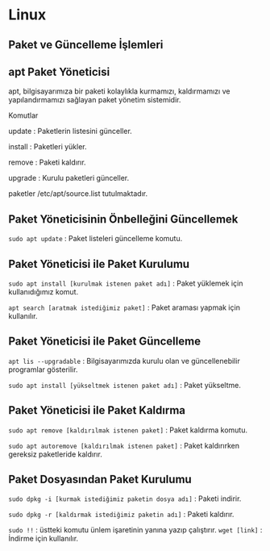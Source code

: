 # Linux

## Paket ve Güncelleme İşlemleri

## apt Paket Yöneticisi

apt, bilgisayarımıza bir paketi kolaylıkla kurmamızı, kaldırmamızı ve yapılandırmamızı sağlayan paket yönetim sistemidir.

Komutlar 

update : Paketlerin listesini günceller.

install : Paketleri yükler.

remove : Paketi kaldırır.

upgrade : Kurulu paketleri günceller.

paketler /etc/apt/source.list  tutulmaktadır.


## Paket Yöneticisinin Önbelleğini Güncellemek

`sudo apt update` : Paket listeleri güncelleme komutu.

## Paket Yöneticisi ile Paket Kurulumu

`sudo apt install [kurulmak istenen paket adı]` : Paket yüklemek için kullanıdığımız komut.

`apt search [aratmak istediğimiz paket]` : Paket araması yapmak için kullanılır.

## Paket Yöneticisi ile Paket Güncelleme

`apt lis --upgradable` : Bilgisayarımızda kurulu  olan ve güncellenebilir programlar gösterilir.

`sudo apt install [yükseltmek istenen paket adı]` : Paket yükseltme.

## Paket Yöneticisi ile Paket Kaldırma

`sudo apt remove [kaldırılmak istenen paket]` : Paket kaldırma komutu.

`sudo apt autoremove [kaldırılmak istenen paket]` : Paket kaldırırken gereksiz paketleride kaldırır.

## Paket Dosyasından Paket Kurulumu

`sudo dpkg -i [kurmak istediğimiz paketin dosya adı]` : Paketi indirir.

`sudo dpkg -r [kaldırmak istediğimiz paketin adı]` : Paketi kaldırır.


`sudo !!` : üstteki komutu ünlem işaretinin yanına yazıp çalıştırır.
`wget [link]` : İndirme için kullanılır.
